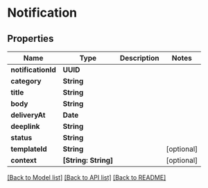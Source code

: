 # Notification

## Properties
Name | Type | Description | Notes
------------ | ------------- | ------------- | -------------
**notificationId** | **UUID** |  | 
**category** | **String** |  | 
**title** | **String** |  | 
**body** | **String** |  | 
**deliveryAt** | **Date** |  | 
**deeplink** | **String** |  | 
**status** | **String** |  | 
**templateId** | **String** |  | [optional] 
**context** | **[String: String]** |  | [optional] 

[[Back to Model list]](../README.md#documentation-for-models) [[Back to API list]](../README.md#documentation-for-api-endpoints) [[Back to README]](../README.md)



